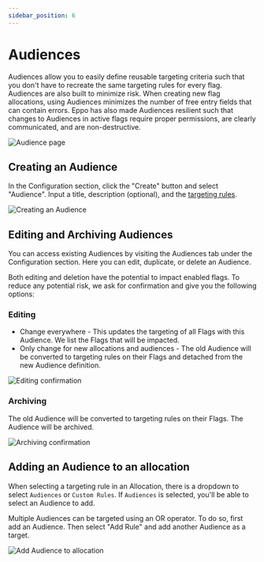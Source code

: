 ```yaml
---
sidebar_position: 6
---
```


# Audiences

Audiences allow you to easily define reusable targeting criteria such that you don't have to recreate the same targeting rules for every flag. Audiences are also built to minimize risk. When creating new flag allocations, using Audiences minimizes the number of free entry fields that can contain errors. Eppo has also made Audiences resilient such that changes to Audiences in active flags require proper permissions, are clearly communicated, and are non-destructive.

![Audience page](/img/feature-flagging/audiences/audience-overview.png)

## Creating an Audience
In the Configuration section, click the "Create" button and select "Audience". Input a title, description (optional), and the [targeting rules](/feature-flagging/concepts/targeting). 

![Creating an Audience](/img/feature-flagging/audiences/create-audience.png)

## Editing and Archiving Audiences
You can access existing Audiences by visiting the Audiences tab under the Configuration section. Here you can edit, duplicate, or delete an Audience.

Both editing and deletion have the potential to impact enabled flags. To reduce any potential risk, we ask for confirmation and give you the following options:

### Editing
* Change everywhere - This updates the targeting of all Flags with this Audience. We list the Flags that will be impacted.
* Only change for new allocations and audiences - The old Audience will be converted to targeting rules on their Flags and detached from the new Audience definition.

![Editing confirmation](/img/feature-flagging/audiences/audience-editing.png)

### Archiving
The old Audience will be converted to targeting rules on their Flags. The Audience will be archived.

![Archiving confirmation](/img/feature-flagging/audiences/audience-archive.png)

## Adding an Audience to an allocation

When selecting a targeting rule in an Allocation, there is a dropdown to select `Audiences` or `Custom Rules`. If `Audiences` is selected, you'll be able to select an Audience to add. 

Multiple Audiences can be targeted using an OR operator. To do so, first add an Audience. Then select "Add Rule" and add another Audience as a target.

![Add Audience to allocation](/img/feature-flagging/audiences/add-to-targeting.png)